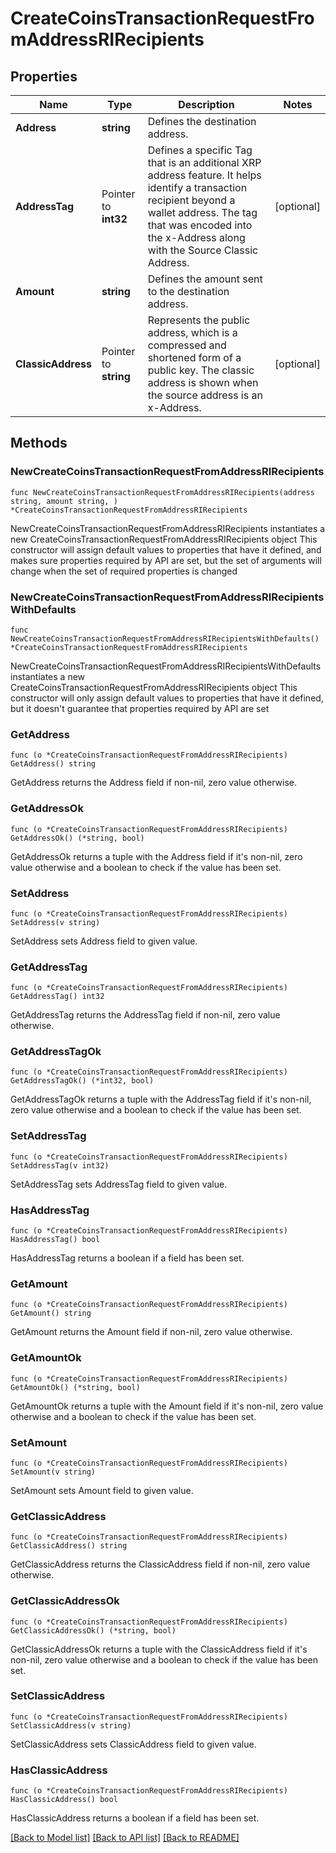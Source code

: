 # CreateCoinsTransactionRequestFromAddressRIRecipients

## Properties

Name | Type | Description | Notes
------------ | ------------- | ------------- | -------------
**Address** | **string** | Defines the destination address. | 
**AddressTag** | Pointer to **int32** | Defines a specific Tag that is an additional XRP address feature. It helps identify a transaction recipient beyond a wallet address. The tag that was encoded into the x-Address along with the Source Classic Address. | [optional] 
**Amount** | **string** | Defines the amount sent to the destination address. | 
**ClassicAddress** | Pointer to **string** | Represents the public address, which is a compressed and shortened form of a public key. The classic address is shown when the source address is an x-Address. | [optional] 

## Methods

### NewCreateCoinsTransactionRequestFromAddressRIRecipients

`func NewCreateCoinsTransactionRequestFromAddressRIRecipients(address string, amount string, ) *CreateCoinsTransactionRequestFromAddressRIRecipients`

NewCreateCoinsTransactionRequestFromAddressRIRecipients instantiates a new CreateCoinsTransactionRequestFromAddressRIRecipients object
This constructor will assign default values to properties that have it defined,
and makes sure properties required by API are set, but the set of arguments
will change when the set of required properties is changed

### NewCreateCoinsTransactionRequestFromAddressRIRecipientsWithDefaults

`func NewCreateCoinsTransactionRequestFromAddressRIRecipientsWithDefaults() *CreateCoinsTransactionRequestFromAddressRIRecipients`

NewCreateCoinsTransactionRequestFromAddressRIRecipientsWithDefaults instantiates a new CreateCoinsTransactionRequestFromAddressRIRecipients object
This constructor will only assign default values to properties that have it defined,
but it doesn't guarantee that properties required by API are set

### GetAddress

`func (o *CreateCoinsTransactionRequestFromAddressRIRecipients) GetAddress() string`

GetAddress returns the Address field if non-nil, zero value otherwise.

### GetAddressOk

`func (o *CreateCoinsTransactionRequestFromAddressRIRecipients) GetAddressOk() (*string, bool)`

GetAddressOk returns a tuple with the Address field if it's non-nil, zero value otherwise
and a boolean to check if the value has been set.

### SetAddress

`func (o *CreateCoinsTransactionRequestFromAddressRIRecipients) SetAddress(v string)`

SetAddress sets Address field to given value.


### GetAddressTag

`func (o *CreateCoinsTransactionRequestFromAddressRIRecipients) GetAddressTag() int32`

GetAddressTag returns the AddressTag field if non-nil, zero value otherwise.

### GetAddressTagOk

`func (o *CreateCoinsTransactionRequestFromAddressRIRecipients) GetAddressTagOk() (*int32, bool)`

GetAddressTagOk returns a tuple with the AddressTag field if it's non-nil, zero value otherwise
and a boolean to check if the value has been set.

### SetAddressTag

`func (o *CreateCoinsTransactionRequestFromAddressRIRecipients) SetAddressTag(v int32)`

SetAddressTag sets AddressTag field to given value.

### HasAddressTag

`func (o *CreateCoinsTransactionRequestFromAddressRIRecipients) HasAddressTag() bool`

HasAddressTag returns a boolean if a field has been set.

### GetAmount

`func (o *CreateCoinsTransactionRequestFromAddressRIRecipients) GetAmount() string`

GetAmount returns the Amount field if non-nil, zero value otherwise.

### GetAmountOk

`func (o *CreateCoinsTransactionRequestFromAddressRIRecipients) GetAmountOk() (*string, bool)`

GetAmountOk returns a tuple with the Amount field if it's non-nil, zero value otherwise
and a boolean to check if the value has been set.

### SetAmount

`func (o *CreateCoinsTransactionRequestFromAddressRIRecipients) SetAmount(v string)`

SetAmount sets Amount field to given value.


### GetClassicAddress

`func (o *CreateCoinsTransactionRequestFromAddressRIRecipients) GetClassicAddress() string`

GetClassicAddress returns the ClassicAddress field if non-nil, zero value otherwise.

### GetClassicAddressOk

`func (o *CreateCoinsTransactionRequestFromAddressRIRecipients) GetClassicAddressOk() (*string, bool)`

GetClassicAddressOk returns a tuple with the ClassicAddress field if it's non-nil, zero value otherwise
and a boolean to check if the value has been set.

### SetClassicAddress

`func (o *CreateCoinsTransactionRequestFromAddressRIRecipients) SetClassicAddress(v string)`

SetClassicAddress sets ClassicAddress field to given value.

### HasClassicAddress

`func (o *CreateCoinsTransactionRequestFromAddressRIRecipients) HasClassicAddress() bool`

HasClassicAddress returns a boolean if a field has been set.


[[Back to Model list]](../README.md#documentation-for-models) [[Back to API list]](../README.md#documentation-for-api-endpoints) [[Back to README]](../README.md)


